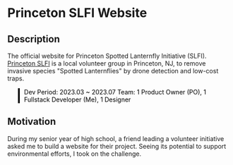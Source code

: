 # Princeton SLFI Website

## Description
The official website for Princeton Spotted Lanternfly Initiative (SLFI). [Princeton SLFI](https://princetonperspectives.com/theyre-quieter-and-prettier-than-cicadas-but-spotted-lanternflies-are-a-nuisance/) is a local volunteer group in Princeton, NJ, to remove invasive species "Spotted Lanternflies" by drone detection and low-cost traps.  

<blockquote style="color: black; border-left: 4px solid #000; padding-left: 10px;">
  Dev Period: 2023.03 ~ 2023.07  
  Team: 1 Product Owner (PO), 1 Fullstack Developer (Me), 1 Designer
</blockquote>

## Motivation
During my senior year of high school, a friend leading a volunteer initiative asked me to build a website for their project. Seeing its potential to support environmental efforts, I took on the challenge. 
